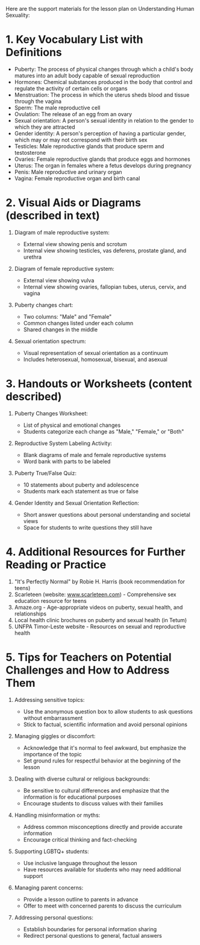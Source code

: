 Here are the support materials for the lesson plan on Understanding Human Sexuality:

# 1. Key Vocabulary List with Definitions

- Puberty: The process of physical changes through which a child's body matures into an adult body capable of sexual reproduction
- Hormones: Chemical substances produced in the body that control and regulate the activity of certain cells or organs
- Menstruation: The process in which the uterus sheds blood and tissue through the vagina
- Sperm: The male reproductive cell
- Ovulation: The release of an egg from an ovary
- Sexual orientation: A person's sexual identity in relation to the gender to which they are attracted
- Gender identity: A person's perception of having a particular gender, which may or may not correspond with their birth sex
- Testicles: Male reproductive glands that produce sperm and testosterone
- Ovaries: Female reproductive glands that produce eggs and hormones
- Uterus: The organ in females where a fetus develops during pregnancy
- Penis: Male reproductive and urinary organ
- Vagina: Female reproductive organ and birth canal

# 2. Visual Aids or Diagrams (described in text)

1. Diagram of male reproductive system:
   - External view showing penis and scrotum
   - Internal view showing testicles, vas deferens, prostate gland, and urethra

2. Diagram of female reproductive system:
   - External view showing vulva
   - Internal view showing ovaries, fallopian tubes, uterus, cervix, and vagina

3. Puberty changes chart:
   - Two columns: "Male" and "Female"
   - Common changes listed under each column
   - Shared changes in the middle

4. Sexual orientation spectrum:
   - Visual representation of sexual orientation as a continuum
   - Includes heterosexual, homosexual, bisexual, and asexual

# 3. Handouts or Worksheets (content described)

1. Puberty Changes Worksheet:
   - List of physical and emotional changes
   - Students categorize each change as "Male," "Female," or "Both"

2. Reproductive System Labeling Activity:
   - Blank diagrams of male and female reproductive systems
   - Word bank with parts to be labeled

3. Puberty True/False Quiz:
   - 10 statements about puberty and adolescence
   - Students mark each statement as true or false

4. Gender Identity and Sexual Orientation Reflection:
   - Short answer questions about personal understanding and societal views
   - Space for students to write questions they still have

# 4. Additional Resources for Further Reading or Practice

1. "It's Perfectly Normal" by Robie H. Harris (book recommendation for teens)
2. Scarleteen (website: www.scarleteen.com) - Comprehensive sex education resource for teens
3. Amaze.org - Age-appropriate videos on puberty, sexual health, and relationships
4. Local health clinic brochures on puberty and sexual health (in Tetum)
5. UNFPA Timor-Leste website - Resources on sexual and reproductive health

# 5. Tips for Teachers on Potential Challenges and How to Address Them

1. Addressing sensitive topics:
   - Use the anonymous question box to allow students to ask questions without embarrassment
   - Stick to factual, scientific information and avoid personal opinions

2. Managing giggles or discomfort:
   - Acknowledge that it's normal to feel awkward, but emphasize the importance of the topic
   - Set ground rules for respectful behavior at the beginning of the lesson

3. Dealing with diverse cultural or religious backgrounds:
   - Be sensitive to cultural differences and emphasize that the information is for educational purposes
   - Encourage students to discuss values with their families

4. Handling misinformation or myths:
   - Address common misconceptions directly and provide accurate information
   - Encourage critical thinking and fact-checking

5. Supporting LGBTQ+ students:
   - Use inclusive language throughout the lesson
   - Have resources available for students who may need additional support

6. Managing parent concerns:
   - Provide a lesson outline to parents in advance
   - Offer to meet with concerned parents to discuss the curriculum

7. Addressing personal questions:
   - Establish boundaries for personal information sharing
   - Redirect personal questions to general, factual answers